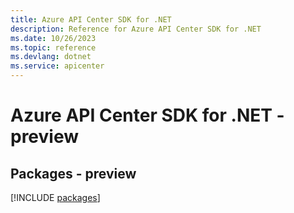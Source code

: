 ```yaml
---
title: Azure API Center SDK for .NET
description: Reference for Azure API Center SDK for .NET
ms.date: 10/26/2023
ms.topic: reference
ms.devlang: dotnet
ms.service: apicenter
---
```

# Azure API Center SDK for .NET - preview
## Packages - preview
[!INCLUDE [packages](api-center-index.md)]